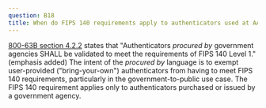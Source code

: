 ```yaml
---
question: B18
title: When do FIPS 140 requirements apply to authenticators used at AAL2?
---
```


[800-63B section 4.2.2](https://pages.nist.gov/800-63-3/sp800-63b.html#aal2req) states that "Authenticators _procured by_ government agencies SHALL be validated to meet the requirements of FIPS 140 Level 1." (emphasis added) The intent of the _procured by_ language is to exempt user-provided ("bring-your-own") authenticators from having to meet FIPS 140 requirements, particularly in the government-to-public use case. The FIPS 140 requirement applies only to authenticators purchased or issued by a government agency.
